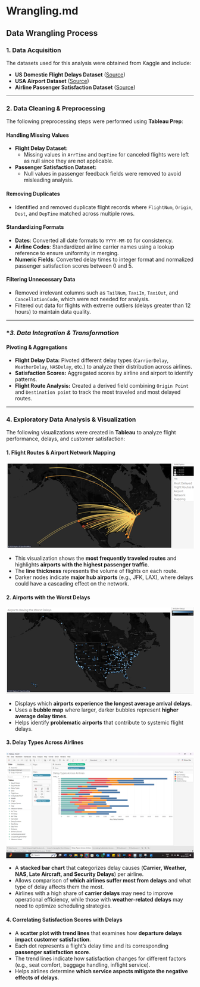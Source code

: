 # Wrangling.md

## **Data Wrangling Process**

### **1. Data Acquisition**
The datasets used for this analysis were obtained from Kaggle and include:
- **US Domestic Flight Delays Dataset** ([Source](https://www.kaggle.com/datasets/giovamata/airlinedelaycauses))
- **USA Airport Dataset** ([Source](https://www.kaggle.com/datasets/flashgordon/usa-airport-dataset))
- **Airline Passenger Satisfaction Dataset** ([Source](https://www.kaggle.com/datasets/teejmahal20/airline-passenger-satisfaction))

---

### **2. Data Cleaning & Preprocessing**

The following preprocessing steps were performed using **Tableau Prep**:

#### **Handling Missing Values**
- **Flight Delay Dataset:**
  - Missing values in `ArrTime` and `DepTime` for canceled flights were left as null since they are not applicable.
- **Passenger Satisfaction Dataset:**
  - Null values in passenger feedback fields were removed to avoid misleading analysis.
  
#### **Removing Duplicates**
- Identified and removed duplicate flight records where `FlightNum`, `Origin`, `Dest`, and `DepTime` matched across multiple rows.

#### **Standardizing Formats**
- **Dates**: Converted all date formats to `YYYY-MM-DD` for consistency.
- **Airline Codes**: Standardized airline carrier names using a lookup reference to ensure uniformity in merging.
- **Numeric Fields**: Converted delay times to integer format and normalized passenger satisfaction scores between 0 and 5.

#### **Filtering Unnecessary Data**
- Removed irrelevant columns such as `TailNum`, `TaxiIn`, `TaxiOut`, and `CancellationCode`, which were not needed for analysis.
- Filtered out data for flights with extreme outliers (delays greater than 12 hours) to maintain data quality.

---

### **3. Data Integration & Transformation*

#### **Pivoting & Aggregations**
- **Flight Delay Data:** Pivoted different delay types (`CarrierDelay`, `WeatherDelay`, `NASDelay`, etc.) to analyze their distribution across airlines.
- **Satisfaction Scores:** Aggregated scores by airline and airport to identify patterns.
- **Flight Route Analysis:** Created a derived field combining `Origin Point` and `Destination point` to track the most traveled and most delayed routes.

---

### **4. Exploratory Data Analysis & Visualization**

The following visualizations were created in **Tableau** to analyze flight performance, delays, and customer satisfaction:

#### **1. Flight Routes & Airport Network Mapping**
![](https://github.com/Yamunas123/BSAD_482_Project/blob/6e4d4ca0b0ca402682660bbd4709de72e5499998/Images/Routs.png)
- This visualization shows the **most frequently traveled routes** and highlights **airports with the highest passenger traffic**.
- The **line thickness** represents the volume of flights on each route.
- Darker nodes indicate **major hub airports** (e.g., JFK, LAX), where delays could have a cascading effect on the network.

#### **2. Airports with the Worst Delays**
![](https://github.com/Yamunas123/BSAD_482_Project/blob/14cc4826afdfb8ae0ab2c3cd978a2842854f3b33/Images/Airport1.png)
- Displays which **airports experience the longest average arrival delays**.
- Uses a **bubble map** where larger, darker bubbles represent **higher average delay times**.
- Helps identify **problematic airports** that contribute to systemic flight delays.

#### **3. Delay Types Across Airlines**
![](https://github.com/Yamunas123/BSAD_482_Project/blob/e2ff8cc01a7bd147a9c8aab71dee6a5524a29e9d/Images/Airlines.png)
- A **stacked bar chart** that categorizes delay causes (**Carrier, Weather, NAS, Late Aircraft, and Security Delays**) per airline.
- Allows comparison of **which airlines suffer most from delays** and what type of delay affects them the most.
- Airlines with a high share of **carrier delays** may need to improve operational efficiency, while those with **weather-related delays** may need to optimize scheduling strategies.

#### **4. Correlating Satisfaction Scores with Delays**
- A **scatter plot with trend lines** that examines how **departure delays impact customer satisfaction**.
- Each dot represents a flight’s delay time and its corresponding **passenger satisfaction score**.
- The trend lines indicate how satisfaction changes for different factors (e.g., seat comfort, baggage handling, inflight service).
- Helps airlines determine **which service aspects mitigate the negative effects of delays**.
